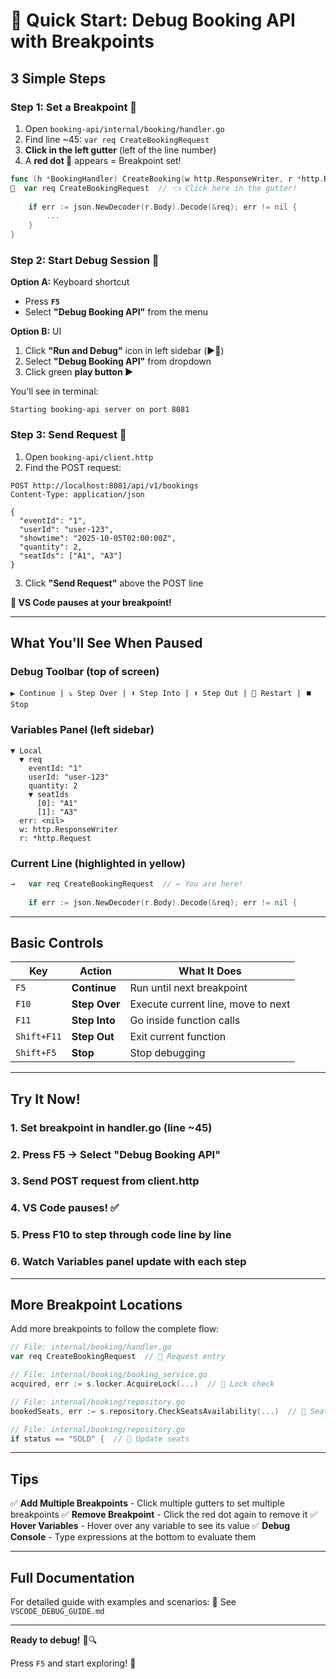 # 🎯 Quick Start: Debug Booking API with Breakpoints

## 3 Simple Steps

### Step 1: Set a Breakpoint 🔴
1. Open `booking-api/internal/booking/handler.go`
2. Find line ~45: `var req CreateBookingRequest`
3. **Click in the left gutter** (left of the line number)
4. A **red dot 🔴** appears = Breakpoint set!

```go
func (h *BookingHandler) CreateBooking(w http.ResponseWriter, r *http.Request) {
🔴  var req CreateBookingRequest  // 👈 Click here in the gutter!
    
    if err := json.NewDecoder(r.Body).Decode(&req); err != nil {
        ...
    }
}
```

### Step 2: Start Debug Session 🚀
**Option A:** Keyboard shortcut
- Press **`F5`**
- Select **"Debug Booking API"** from the menu

**Option B:** UI
1. Click **"Run and Debug"** icon in left sidebar (▶️🐛)
2. Select **"Debug Booking API"** from dropdown
3. Click green **play button ▶️**

You'll see in terminal:
```
Starting booking-api server on port 8081
```

### Step 3: Send Request 📨
1. Open `booking-api/client.http`
2. Find the POST request:
```http
POST http://localhost:8081/api/v1/bookings
Content-Type: application/json

{
  "eventId": "1",
  "userId": "user-123",
  "showtime": "2025-10-05T02:00:00Z",
  "quantity": 2,
  "seatIds": ["A1", "A3"]
}
```
3. Click **"Send Request"** above the POST line

**🎉 VS Code pauses at your breakpoint!**

---

## What You'll See When Paused

### Debug Toolbar (top of screen)
```
▶️ Continue | ⤵️ Step Over | ⬇️ Step Into | ⬆️ Step Out | 🔄 Restart | ⏹️ Stop
```

### Variables Panel (left sidebar)
```
▼ Local
  ▼ req
    eventId: "1"
    userId: "user-123"
    quantity: 2
    ▼ seatIds
      [0]: "A1"
      [1]: "A3"
  err: <nil>
  w: http.ResponseWriter
  r: *http.Request
```

### Current Line (highlighted in yellow)
```go
→   var req CreateBookingRequest  // ← You are here!
    
    if err := json.NewDecoder(r.Body).Decode(&req); err != nil {
```

---

## Basic Controls

| Key | Action | What It Does |
|-----|--------|--------------|
| `F5` | **Continue** | Run until next breakpoint |
| `F10` | **Step Over** | Execute current line, move to next |
| `F11` | **Step Into** | Go inside function calls |
| `Shift+F11` | **Step Out** | Exit current function |
| `Shift+F5` | **Stop** | Stop debugging |

---

## Try It Now!

### 1. Set breakpoint in handler.go (line ~45)
### 2. Press F5 → Select "Debug Booking API"
### 3. Send POST request from client.http
### 4. VS Code pauses! ✅
### 5. Press F10 to step through code line by line
### 6. Watch Variables panel update with each step

---

## More Breakpoint Locations

Add more breakpoints to follow the complete flow:

```go
// File: internal/booking/handler.go
var req CreateBookingRequest  // 🔴 Request entry

// File: internal/booking/booking_service.go
acquired, err := s.locker.AcquireLock(...)  // 🔴 Lock check

// File: internal/booking/repository.go
bookedSeats, err := s.repository.CheckSeatsAvailability(...)  // 🔴 Seat check

// File: internal/booking/repository.go
if status == "SOLD" {  // 🔴 Update seats
```

---

## Tips

✅ **Add Multiple Breakpoints** - Click multiple gutters to set multiple breakpoints
✅ **Remove Breakpoint** - Click the red dot again to remove it
✅ **Hover Variables** - Hover over any variable to see its value
✅ **Debug Console** - Type expressions at the bottom to evaluate them

---

## Full Documentation

For detailed guide with examples and scenarios:
📖 See `VSCODE_DEBUG_GUIDE.md`

---

**Ready to debug!** 🐛🔍

Press `F5` and start exploring! 🚀
